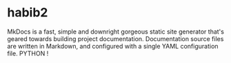 # habib2
MkDocs is a fast, simple and downright gorgeous static site generator that's geared towards building project documentation. Documentation source files are written in Markdown, and configured with a single YAML configuration file.
PYTHON !
